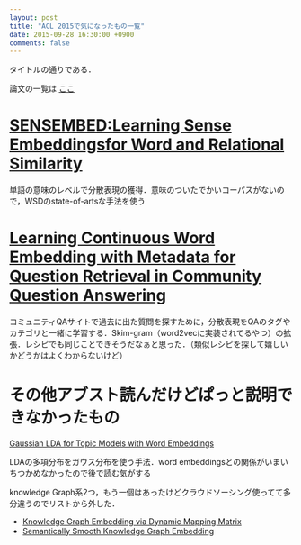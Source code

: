 ```yaml
---
layout: post
title: "ACL 2015で気になったもの一覧"
date: 2015-09-28 16:30:00 +0900
comments: false
---
```


タイトルの通りである．

論文の一覧は [ここ](http://www.aclweb.org/anthology/P/P15/ "ACL paper list")

#  [SENSEMBED:Learning Sense Embeddingsfor Word and Relational Similarity](http://www.aclweb.org/anthology/P/P15/P15-1010.pdf "pdf link")
単語の意味のレベルで分散表現の獲得．意味のついたでかいコーパスがないので，WSDのstate-of-artsな手法を使う


# [Learning Continuous Word Embedding with Metadata for Question Retrieval in Community Question Answering](http://www.aclweb.org/anthology/P/P15/P15-1025.pdf "pdf link")

コミュニティQAサイトで過去に出た質問を探すために，分散表現をQAのタグやカテゴリと一緒に学習する．Skim-gram（word2vecに実装されてるやつ）の拡張．レシピでも同じことできそうだなぁと思った．（類似レシピを探して嬉しいかどうかはよくわからないけど）

# その他アブスト読んだけどぱっと説明できなかったもの
[Gaussian LDA for Topic Models with Word Embeddings](http://www.aclweb.org/anthology/P/P15/P15-1077.pdf "link")

LDAの多項分布をガウス分布を使う手法．word embeddingsとの関係がいまいちつかめなかったので後で読む気がする

knowledge Graph系2つ，もう一個はあったけどクラウドソーシング使ってて多分違うのでリストから外した．

- [Knowledge Graph Embedding via Dynamic Mapping Matrix](http://www.aclweb.org/anthology/P/P15/P15-1067.pdf)
- [Semantically Smooth Knowledge Graph Embedding](http://www.aclweb.org/anthology/P/P15/P15-1009.pdf)
